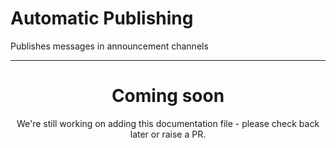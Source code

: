# Automatic Publishing

Publishes messages in announcement channels

---

<center><h1>Coming soon</h1></center>
<center>We're still working on adding this documentation file - please check back later or raise a PR.</center>